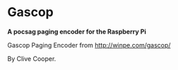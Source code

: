 # Gascop

**A pocsag paging encoder for the Raspberry Pi**


Gascop Paging Encoder from http://winpe.com/gascop/

By Clive Cooper.
